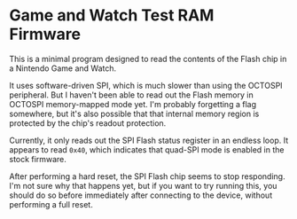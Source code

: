 # Game and Watch Test RAM Firmware

This is a minimal program designed to read the contents of the Flash chip in a Nintendo Game and Watch.

It uses software-driven SPI, which is much slower than using the OCTOSPI peripheral. But I haven't been able to read out the Flash memory in OCTOSPI memory-mapped mode yet. I'm probably forgetting a flag somewhere, but it's also possible that that internal memory region is protected by the chip's readout protection.

Currently, it only reads out the SPI Flash status register in an endless loop. It appears to read `0x40`, which indicates that quad-SPI mode is enabled in the stock firmware.

After performing a hard reset, the SPI Flash chip seems to stop responding. I'm not sure why that happens yet, but if you want to try running this, you should do so before immediately after connecting to the device, without performing a full reset.
